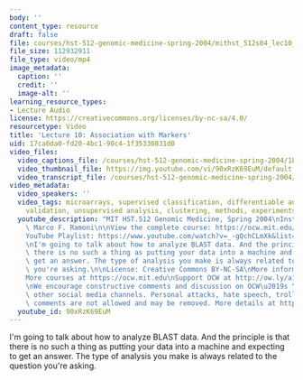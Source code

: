 ```yaml
---
body: ''
content_type: resource
draft: false
file: courses/hst-512-genomic-medicine-spring-2004/mithst_512s04_lec10_360p_16_9.mp4
file_size: 112932911
file_type: video/mp4
image_metadata:
  caption: ''
  credit: ''
  image-alt: ''
learning_resource_types:
- Lecture Audio
license: https://creativecommons.org/licenses/by-nc-sa/4.0/
resourcetype: Video
title: 'Lecture 10: Association with Markers'
uid: 17ca6da0-fd20-4bc1-90c4-1f35330831d0
video_files:
  video_captions_file: /courses/hst-512-genomic-medicine-spring-2004/1LJb05R-IlSu2oj6D9of1VAd2O3SOUJ3m_transcript.webvtt
  video_thumbnail_file: https://img.youtube.com/vi/90xRzK69EuM/default.jpg
  video_transcript_file: /courses/hst-512-genomic-medicine-spring-2004/1LJb05R-IlSu2oj6D9of1VAd2O3SOUJ3m_transcript.pdf
video_metadata:
  video_speakers: ''
  video_tags: microarrays, supervised classification, differentiable analysis, prediction,
    validation, unsupervised analysis, clustering, methods, experiments, base networks
  youtube_description: "MIT HST.512 Genomic Medicine, Spring 2004\nInstructor: Dr.\
    \ Marco F. Ramoni\n\nView the complete course: https://ocw.mit.edu/courses/hst-512-genomic-medicine-spring-2004/\n\
    YouTube Playlist: https://www.youtube.com/watch?v=_-gQchCLmXk&list=PLUl4u3cNGP613PJMNmRjAIdBr76goU1V5\n\
    \nI'm going to talk about how to analyze BLAST data. And the principle is that\
    \ there is no such a thing as putting your data into a machine and expecting to\
    \ get an answer. The type of analysis you make is always related to the question\
    \ you're asking.\n\nLicense: Creative Commons BY-NC-SA\nMore information at https://ocw.mit.edu/terms\n\
    More courses at https://ocw.mit.edu\nSupport OCW at http://ow.ly/a1If50zVRlQ\n\
    \nWe encourage constructive comments and discussion on OCW\u2019s YouTube and\
    \ other social media channels. Personal attacks, hate speech, trolling, and inappropriate\
    \ comments are not allowed and may be removed. More details at https://ocw.mit.edu/comments."
  youtube_id: 90xRzK69EuM
---
```

I'm going to talk about how to analyze BLAST data. And the principle is that there is no such a thing as putting your data into a machine and expecting to get an answer. The type of analysis you make is always related to the question you're asking.